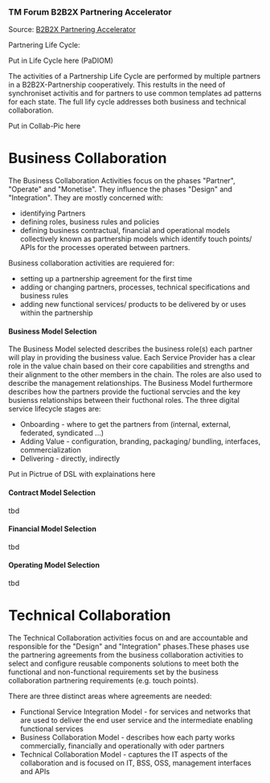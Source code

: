 ### TM Forum B2B2X Partnering Accelerator

Source: [B2B2X Partnering Accelerator](http://www.tmforum.org/B2B2XPartneringAccelerator/15673/home.html)

Partnering Life Cycle:

Put in Life Cycle here (PaDIOM)

The activities of a Partnership Life Cycle are performed by multiple partners in a  B2B2X-Partnership cooperatively. This restults in the need of synchroniset activitis and for partners to use common templates ad patterns for each state.
The full lify cycle addresses both business and technical collaboration.

Put in Collab-Pic here

# Business Collaboration

The Business Collaboration Activities focus on the phases "Partner", "Operate" and "Monetise". They influence the phases "Design" and "Integration". They are mostly concerned with:
* identifying Partners
* defining roles, business rules and policies
* defining business contractual, financial and operational models collectively known as partnership models which identify touch points/ APIs for the processes operated between partners.

Business collaboration activities are requiered for:
* setting up a partnership agreement for the first time
* adding or changing partners, processes, technical specifications and business rules
* adding new functional services/ products to be delivered by or uses within the partnership
 
#### Business Model Selection
The Business Model selected describes the business role(s) each partner will play in providing the business value. Each Service Provider has a clear role in the value chain based on their core capabilities and strengths and their alignment to the other members in the chain. The roles are also used to describe the management relationships. The Business Model furthermore describes how the partners provide the fuctional servcies and the key busienss relationships between their fucthonal roles.
The three digital service lifecycle stages are:
* Onboarding - where to get the partners from (internal, external, federated, syndicated ...)
* Adding Value - configuration, branding, packaging/ bundling, interfaces, commercialization
* Delivering - directly, indirectly

Put in Pictrue of DSL with explainations here

#### Contract Model Selection

tbd

#### Financial Model Selection

tbd

#### Operating Model Selection

tbd

# Technical Collaboration

The Technical Collaboration activities focus on and are accountable and responsible for the "Design" and "Integration" phases.These phases use the partnering agreements from the business collaboration activities to select and configure reusable components solutions to meet both the functional and non-functional requirements set by the business collaboration partnering requirements (e.g. touch points).

There are three distinct areas where agreements are needed:
* Functional Service Integration Model - for services and networks that are used to deliver the end user service and the intermediate enabling functional services
* Business Collaboration Model - describes how each party works commercially, financially and operationally with oder partners
* Technical Collaboration Model - captures the IT aspects of the collaboration and is focused on IT, BSS, OSS, management interfaces and APIs


